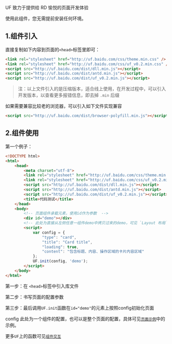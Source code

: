 UF 致力于提供给 RD 愉悦的页面开发体验

使用此组件，您无需提前安装任何环境。

## 1.组件引入

直接复制如下内容到页面的`<head>`标签里即可：

```html
<link rel="stylesheet" href="http://uf.baidu.com/css/theme.min.css" />
<link rel="stylesheet" href="http://uf.baidu.com/css/uf_v0.2.min.css" />
<script src="http://uf.baidu.com/dist/dll.min.js"></script>
<script src="http://uf.baidu.com/dist/antd.min.js"></script>
<script src="http://uf.baidu.com/dist/uf_v0.2.min.js"></script>
```

> 注：以上文件引入的是压缩版本，适合线上使用，在开发过程中，可以引入开发版本，以查看更多报错信息，即去掉 `.min` 后缀

如果需要兼容比较老的浏览器，可以引入如下文件实现兼容  
```html
<script src="http://uf.baidu.com/dist/browser-polyfill.min.js"></script>
```


## 2.组件使用

第一个例子：

```html
<!DOCTYPE html>
<html>
    <head>
        <meta charset="utf-8">
        <link rel="stylesheet" href="http://uf.baidu.com/css/theme.min.css" />
        <link rel="stylesheet" href="http://uf.baidu.com/css/uf_v0.2.min.css" />
        <script src="http://uf.baidu.com/dist/dll.min.js"></script>
        <script src="http://uf.baidu.com/dist/antd.min.js"></script>
        <script src="http://uf.baidu.com/dist/uf_v0.2.min.js"></script>
        <title>代码测试</title>
    </head>
    <body>
        <!-- 页面组件承载元素，使用id作为参数  -->
        <div id="demo"></div>
        <!-- 此处为直接从左侧任意一组件demo中拷贝过来的demo，可见 `Layout 布局` 尝试配置整个页面  -->
        <script>
            var config = {
                "type": "card",
                "title": "Card title",
                "loading": true,
                "content": "包含标题、内容、操作区域的卡片内容区域"
            };
            UF.init(config, 'demo');
        </script>
    </body>
</html>

```

第一步：在 `<head>`标签中引入库文件

第二步：书写页面的配置参数

第三步：最后调用`UF.init`函数在`id="demo"`的元素上按照config初始化页面

config 此处为一个组件的配置，也可以是整个页面的配置，具体可见[`页面示例`](#/Usage/Demo)中的示例。

更多`UF`上的函数可见[`组件交互`](#/Usage/Api)


